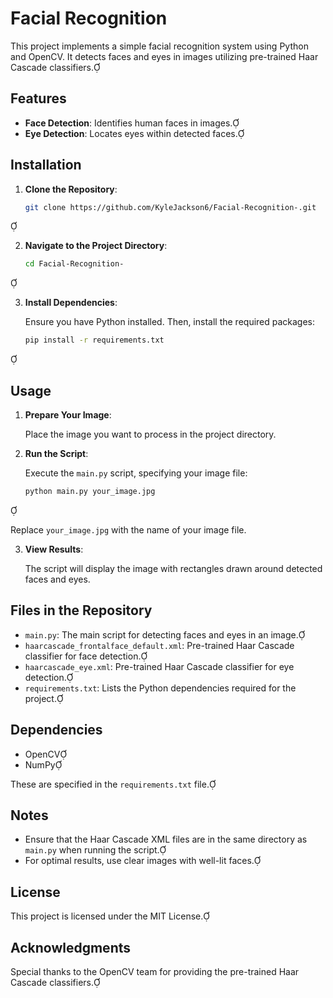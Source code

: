 # Facial Recognition

This project implements a simple facial recognition system using Python and OpenCV. It detects faces and eyes in images utilizing pre-trained Haar Cascade classifiers.

## Features

- **Face Detection**: Identifies human faces in images.
- **Eye Detection**: Locates eyes within detected faces.

## Installation

1. **Clone the Repository**:

   ```bash
   git clone https://github.com/KyleJackson6/Facial-Recognition-.git
   ```


2. **Navigate to the Project Directory**:

   ```bash
   cd Facial-Recognition-
   ```


3. **Install Dependencies**:

   Ensure you have Python installed. Then, install the required packages:

   ```bash
   pip install -r requirements.txt
   ```


## Usage

1. **Prepare Your Image**:

   Place the image you want to process in the project directory.

2. **Run the Script**:

   Execute the `main.py` script, specifying your image file:

   ```bash
   python main.py your_image.jpg
   ```


   Replace `your_image.jpg` with the name of your image file.

3. **View Results**:

   The script will display the image with rectangles drawn around detected faces and eyes.

## Files in the Repository

- `main.py`: The main script for detecting faces and eyes in an image.
- `haarcascade_frontalface_default.xml`: Pre-trained Haar Cascade classifier for face detection.
- `haarcascade_eye.xml`: Pre-trained Haar Cascade classifier for eye detection.
- `requirements.txt`: Lists the Python dependencies required for the project.

## Dependencies

- OpenCV
- NumPy

These are specified in the `requirements.txt` file.

## Notes

- Ensure that the Haar Cascade XML files are in the same directory as `main.py` when running the script.
- For optimal results, use clear images with well-lit faces.

## License

This project is licensed under the MIT License.

## Acknowledgments

Special thanks to the OpenCV team for providing the pre-trained Haar Cascade classifiers. 

